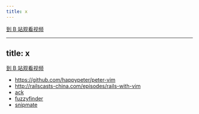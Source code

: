 ```yaml
---
title: x
---
```


[到 B 站观看视频]()

---
title: x
---

[到 B 站观看视频]()
- <https://github.com/happypeter/peter-vim>
- <http://railscasts-china.com/episodes/rails-with-vim>
- [ack](http://haoduoshipin.com/episodes/26)
- [fuzzyfinder](http://haoduoshipin.com/episodes/24)
- [snipmate](http://haoduoshipin.com/episodes/2)
